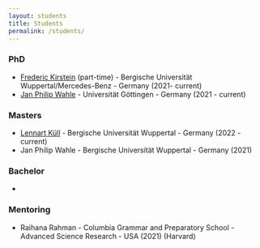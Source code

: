 ```yaml
---
layout: students
title: Students
permalink: /students/
---
```

### **PhD**
- [Frederic Kirstein](https://de.linkedin.com/in/frederic-kirstein) (part-time) - Bergische Universität Wuppertal/Mercedes-Benz - Germany (2021- current)
- [Jan Philip Wahle](https://wahle.ai/) - Universität Göttingen - Germany (2021 - current)

### **Masters**
- [Lennart Küll](https://www.linkedin.com/in/lennart-k%C3%BCll-2140a9203/) - Bergische Universität Wuppertal - Germany (2022 - current)
- Jan Philip Wahle  - Bergische Universität Wuppertal - Germany (2021)

### **Bachelor**
- 

### **Mentoring**
- Raihana Rahman - Columbia Grammar and Preparatory School - Advanced Science Research - USA (2021) (Harvard)
